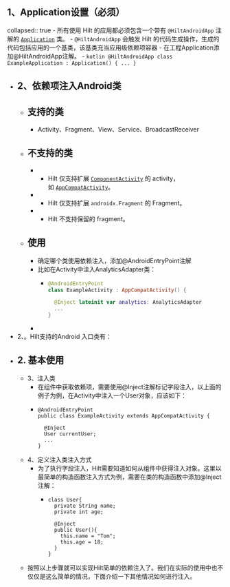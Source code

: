 ## 1、Application设置（必须）
collapsed:: true
	- 所有使用 Hilt 的应用都必须包含一个带有 `@HiltAndroidApp` 注解的 [`Application`](https://developer.android.com/reference/android/app/Application?hl=zh-cn) 类。
	- `@HiltAndroidApp` 会触发 Hilt 的代码生成操作，生成的代码包括应用的一个基类，该基类充当应用级依赖项容器
	- 在工程Application添加@HiltAndroidApp注解。
		- ```kotlin
		  @HiltAndroidApp
		  class ExampleApplication : Application() { ... }
		  ```
- ## 2、依赖项注入Android类
	- ## 支持的类
		- Activity、Fragment、View、Service、BroadcastReceiver
	- ## 不支持的类
		- - Hilt 仅支持扩展 [`ComponentActivity`](https://developer.android.com/reference/kotlin/androidx/activity/ComponentActivity?hl=zh-cn) 的 activity，如 [`AppCompatActivity`](https://developer.android.com/reference/kotlin/androidx/appcompat/app/AppCompatActivity?hl=zh-cn)。
		- - Hilt 仅支持扩展 `androidx.Fragment` 的 Fragment。
		- - Hilt 不支持保留的 fragment。
	- ## 使用
		- 确定哪个类使用依赖注入，添加@AndroidEntryPoint注解
		- 比如在Activity中注入AnalyticsAdapter类：
			- ```kotlin
			  @AndroidEntryPoint
			  class ExampleActivity : AppCompatActivity() {
			  
			    @Inject lateinit var analytics: AnalyticsAdapter
			    ...
			  }
			  ```
		-
- 2、。Hilt支持的Android 入口类有：
- ## 2. 基本使用
	- 3、注入类
		- 在组件中获取依赖项，需要使用@Inject注解标记字段注入，以上面的例子为例，在Activity中注入一个User对象，应该如下：
		- ```
		  @AndroidEntryPoint
		  public class ExampleActivity extends AppCompatActivity {
		  
		    @Inject
		    User currentUser;
		    ...
		  }
		  ```
	- 4、定义注入类注入方式
		- 为了执行字段注入，Hilt需要知道如何从组件中获得注入对象。这里以最简单的构造函数注入方式为例，需要在类的构造函数中添加@Inject注解：
			- ```
			  class User{
			    private String name;
			    private int age;
			    
			    @Inject
			    public User(){
			      this.name = "Tom";
			      this.age = 18;
			    }
			  }
			  ```
	- 按照以上步骤就可以实现Hilt简单的依赖注入了。我们在实际的使用中也不仅仅是这么简单的情况，下面介绍一下其他情况如何进行注入。